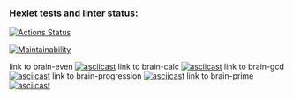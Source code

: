 ### Hexlet tests and linter status:
[![Actions Status](https://github.com/katgpt/php-project-45/actions/workflows/hexlet-check.yml/badge.svg)](https://github.com/katgpt/php-project-45/actions)

[![Maintainability](https://api.codeclimate.com/v1/badges/816117cee47511259957/maintainability)](https://codeclimate.com/github/katgpt/php-project-45/maintainability)

link to brain-even 
[![asciicast](https://asciinema.org/a/2JAn0ptbR5LzLxwVz4f6D27ms.svg)](https://asciinema.org/a/2JAn0ptbR5LzLxwVz4f6D27ms)
link to brain-calc
[![asciicast](https://asciinema.org/a/TnJFrSDXcsS1hfdEgbBtRuXCr.svg)](https://asciinema.org/a/TnJFrSDXcsS1hfdEgbBtRuXCr)
link to brain-gcd
[![asciicast](https://asciinema.org/a/kUIGUqHeBMJzJpDfGWnO4y14v.svg)](https://asciinema.org/a/kUIGUqHeBMJzJpDfGWnO4y14v)
link to brain-progression
[![asciicast](https://asciinema.org/a/oPdkb8EbDJqdoX78JOTNl6iPA.svg)](https://asciinema.org/a/oPdkb8EbDJqdoX78JOTNl6iPA)
link to brain-prime
[![asciicast](https://asciinema.org/a/9zUJrsxaGx7pP6TAxY0ZXb40s.svg)](https://asciinema.org/a/9zUJrsxaGx7pP6TAxY0ZXb40s)